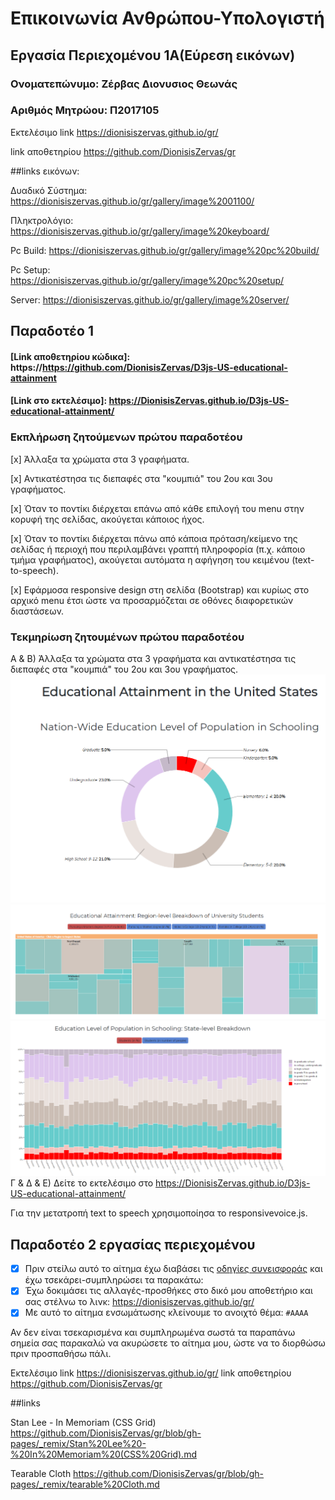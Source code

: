 # Επικοινωνία Ανθρώπου-Υπολογιστή

## Εργασία Περιεχομένου 1Α(Εύρεση εικόνων)

### Ονοματεπώνυμο: Ζέρβας Διονυσιος Θεωνάς

### Αριθμός Μητρώου: Π2017105

Εκτελέσιμο link https://dionisiszervas.github.io/gr/

link αποθετηρίου https://github.com/DionisisZervas/gr

##links εικόνων:

Δυαδικό Σύστημα:
https://dionisiszervas.github.io/gr/gallery/image%2001100/

Πληκτρολόγιο:
https://dionisiszervas.github.io/gr/gallery/image%20keyboard/

Pc Build:
https://dionisiszervas.github.io/gr/gallery/image%20pc%20build/

Pc Setup:
https://dionisiszervas.github.io/gr/gallery/image%20pc%20setup/

Server:
https://dionisiszervas.github.io/gr/gallery/image%20server/
## Παραδοτέο 1

#### [Link αποθετηρίου κώδικα]: https://https://github.com/DionisisZervas/D3js-US-educational-attainment
#### [Link στο εκτελέσιμο]: https://DionisisZervas.github.io/D3js-US-educational-attainment/

### Εκπλήρωση ζητούμενων πρώτου παραδοτέου

[x] Άλλαξα τα χρώματα στα 3 γραφήματα.

[x] Αντικατέστησα τις διεπαφές στα "κουμπιά" του 2ου και 3ου γραφήματος.

[x] Όταν το ποντίκι διέρχεται επάνω από κάθε επιλογή του menu στην κορυφή της σελίδας, ακούγεται κάποιος ήχος.

[x] Όταν το ποντίκι διέρχεται πάνω από κάποια πρόταση/κείμενο της σελίδας ή περιοχή που περιλαμβάνει γραπτή πληροφορία (π.χ. κάποιο τμήμα     γραφήματος), ακούγεται αυτόματα η αφήγηση του κειμένου (text-to-speech).

[x] Εφάρμοσα responsive design στη σελίδα (Bootstrap) και κυρίως στο αρχικό menu έτσι ώστε να προσαρμόζεται σε οθόνες διαφορετικών διαστάσεων.

### Τεκμηρίωση ζητουμένων πρώτου παραδοτέου

Α & B) Άλλαξα τα χρώματα στα 3 γραφήματα και αντικατέστησα τις διεπαφές στα "κουμπιά" του 2ου και 3ου γραφήματος.
![Screenshot](p.PNG)
![Screenshot](q.PNG)
![Screenshot](r.PNG)
Γ & Δ & Ε) Δείτε το εκτελέσιμο στο https://DionisisZervas.github.io/D3js-US-educational-attainment/

Για την μετατροπή text to speech χρησιμοποίησα το responsivevoice.js.


## Παραδοτέο 2 εργασίας περιεχομένου

- [X] Πριν στείλω αυτό το αίτημα έχω διαβάσει τις [οδηγίες συνεισφοράς](CONTRIBUTING.md) και έχω τσεκάρει-συμπληρώσει τα παρακάτω:
- [X] Έχω δοκιμάσει τις αλλαγές-προσθήκες στο δικό μου αποθετήριο και σας στέλνω το λινκ: https://dionisiszervas.github.io/gr/
- [X] Με αυτό το αίτημα ενσωμάτωσης κλείνουμε το ανοιχτό θέμα: `#ΑΑΑΑ`

Αν δεν είναι τσεκαρισμένα και συμπληρωμένα σωστά τα παραπάνω σημεία σας παρακαλώ να ακυρώσετε το αίτημα μου, ώστε να το διορθώσω πριν προσπαθήσω πάλι.


Εκτελέσιμο link https://dionisiszervas.github.io/gr/
link αποθετηρίου https://github.com/DionisisZervas/gr

##links

Stan Lee - In Memoriam (CSS Grid)
https://github.com/DionisisZervas/gr/blob/gh-pages/_remix/Stan%20Lee%20-%20In%20Memoriam%20(CSS%20Grid).md

Tearable Cloth
https://github.com/DionisisZervas/gr/blob/gh-pages/_remix/tearable%20Cloth.md







